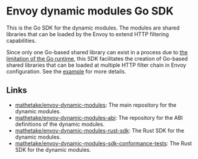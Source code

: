 # Envoy dynamic modules Go SDK

This is the Go SDK for the dynamic modules. The modules are shared libraries that can be loaded by the Envoy to extend HTTP filtering capabilities.

Since only one Go-based shared library can exist in a process due to [the limitation of the Go runtime](https://github.com/golang/go/issues/65050),
this SDK facilitates the creation of Go-based shared libraries that can be loaded at multiple HTTP filter chain
in Envoy configuration. See the [example](./example) for more details.


## Links

- [mathetake/envoy-dynamic-modules](https://github.com/mathetake/envoy-dynamic-modules): The main repository for the dynamic modules.
- [mathetake/envoy-dynamic-modules-abi](https://github.com/mathetake/envoy-dynamic-modules-abi): The repository for the ABI definitions of the dynamic modules.
- [mathetake/envoy-dynamic-modules-rust-sdk](https://github.com/mathetake/envoy-dynamic-modules-rust-sdk): The Rust SDK for the dynamic modules.
- [mathetake/envoy-dynamic-modules-sdk-conformance-tests](https://github.com/mathetake/envoy-dynamic-modules-sdk-conformance-tests): The Rust SDK for the dynamic modules.
